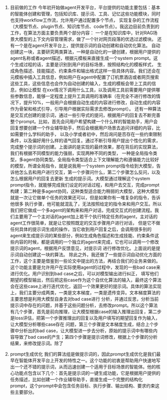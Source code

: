 1. 目前做的工作
今年初开始做agent开发平台，平台提供的功能主要包括：基本的智能体创建和管理，包括知识库、提示词、工具、记忆这些功能模块，同时也支持workflow工作流，允许用户通过配置多个节点，
实现复杂的工作流程（大模型节点、plugin节点、知识库节点、code节点）。我这边目前负责到的工作，在算法方面主要负责两个部分内容：
一个是在知识库中，针对RAG场景大模型的上下文内容管理需求，做了一个针对网页段落的优选过滤模块。
还有一个是在agent开发平台上，提供提示词的自动创建和自动优化算法。
自动创建这一块，主要研究两类算法，一种是自动化的一键创建，根据用户提供的agent名称或者agent描述，根据元模板来直接生成一个system prompt。这个生成过程的话，主要是识别到用户的目标场景，按照结构化的模板样式，
生成角色描述、技能描述、约束条件和输出格式这样一些具体内容。我们还会在元模板中插入工具信息，例如用户在agent中配置了订机票酒店或者网页搜索这些工具，这些信息也会作为自动创建的输入，生成的模板会带上工具的信息，例如让模型
在xxx情况下调用什么工具，以及调用工具前需要用户提供哪些参数信息，能够一定程度上提升工具调用的准确率（在完全不进行修改的情况下，提升10%，一般用户会根据自动生成的内容进行修改，自动生成的内容作为骨架和格式引导，引导用户根据实际需求去修改prompt）。
还有一种算法是交互式创建的提示词，通过一些引导式的提问，根据用户的回复去不断完善整个prompt。比如，首先会问用户希望构建一个什么样的智能助手，用户会回复想要创建一个作业辅导助手，然后会根据用户场景去追问详细的内容，比如需要什么学科的助手，
以及小学或者初中，然后询问是否存在一些约束限制条件，以及偏好用什么样的语气回复。通过不断引导用户提出个性化的需求，完成整个提示词的创建。上面讲的是实现的最终效果，那在背后的实现算法，我们有根据不同模型的能力强弱，实现两种不同的类型，
一种是全局指令类型，多agent协同类型。全局指令类型适合上下文理解能力和遵循能力比较好的模型，所谓全局指令，就是说我用一个system prompt指令给到大模型，告诉他怎么去和用户进行交互，第一个步骤问什么，第二个步骤怎么反问，以及怎么根据用户的回复去更新
生成的提示词。大模型通过理解这个system prompt指令，就能够完成我们设定的对话过程，和用户去交互，完成prompt构建；第二种是多agent协同，这种类型适合能力稍弱的大模型，这种大模型就是一次让它做单个任务的效果还可以，但是如果你有一堆复杂的指令，告诉他很多
执行步骤，他可能就混乱了，无法按照给定的指令来和用户交互。所以我们把它做成一个多agent的架构来和用户对话，完成交互式的创建流程。我们主要用了一个主对话的agent加上若干个执行特定任务的agent，主对话的agent工作很简单，就是让它按照既定的交互步骤用户进行对话，
但是它不做任何具体的提示词生成的操作，当它收到用户回复之后，会调用很多别的agent来生成提示词的某些部分，例如生成角色描述和生成技能、约束条件这些内容的时候，都是调用的一个独立的agent来完成，它也可以调用一个修改提示词的agent，根据用户反馈意见，对提示词
进行修改优化。上面说的是提示词自动创建这一块的算法。
除此之外，我还做了一些提示词自动优化方面的工作，这个主要是借鉴到一些论文中提出的方法，再结合我们的业务来做的。这个功能主要是允许用户在实际使用agent的过程中，发现的一些bad case来进行优化。用户识别到bad case之后，可以对模型输出进行纠正，
填写他们期望的模型输出，然后把这些case作为这个自优化算法的输入，最终这个算法会在这些case上进行迭代优化，返回一个效果更好的提示词。具体的算法实现上，我们主要分成两类，一类是文本梯度，一类是遗传变异。文本梯度算法的主要思想是利用大模型自身去对bad case进行
分析，并通过反思，分析当前提示词中存在的问题，并基于这些问题分析，去修改prompt。所以这个算法有几个步骤，首先是前向推理，让大模型根据case的输入推理出回复，第二步是loss评估，把第一个步骤推理出的回复以及用户填写的期望回复作为输入，让大模型分析哪些case存在
问题，第三个步骤是文本梯度生成，结合上个步骤中分析出的bad case，让大模型进一步去分析，原始的提示词中有哪些内容导致了bad case的产生；第四个步骤是提示词修改，根据上个步骤的分析结果，来修改提示词。除了


1. prompt生成优化
   我们的算法组是做提示词的，因此prompt生成优化是我们最早在智能体开发平台上开发的特性之一。这个功能的初衷是帮助用户快速地写出一个还不错的提示词，从而迅速创建一个适用于目标场景的智能体。他的核心功能点包含以下几个：首先是提示词的一键生成功能，它是根据用户提供的任务描述，比如创建一个作业辅导助手，直接生成一个完整的结构化prompt，这个prompt中会包含任务目标、执行步骤、输出结构、要求约束这些主要部分。
